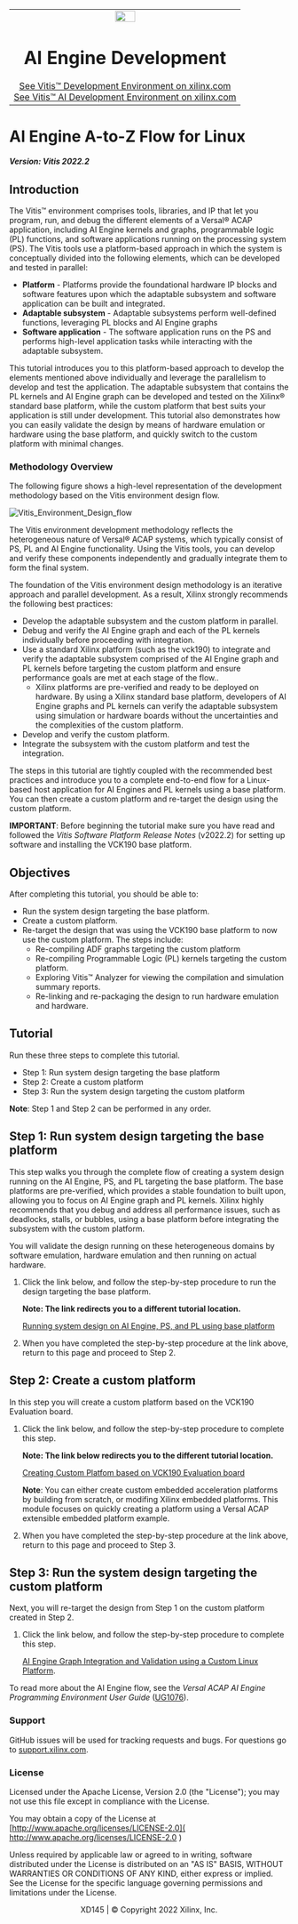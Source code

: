﻿<table class="sphinxhide" width="100%">
 <tr width="100%">
    <td align="center"><img src="https://raw.githubusercontent.com/Xilinx/Image-Collateral/main/xilinx-logo.png" width="30%"/><h1>AI Engine Development</h1>
    <a href="https://www.xilinx.com/products/design-tools/vitis.html">See Vitis™ Development Environment on xilinx.com</br></a>
    <a href="https://www.xilinx.com/products/design-tools/vitis/vitis-ai.html">See Vitis™ AI Development Environment on xilinx.com</a>
    </td>
 </tr>
</table>

# AI Engine A-to-Z Flow for Linux

***Version: Vitis 2022.2***

## Introduction

The Vitis™ environment comprises tools, libraries, and IP that let you program, run, and debug the different elements of a Versal® ACAP application, including AI Engine kernels and graphs, programmable logic (PL) functions, and software applications running on the processing system (PS). The Vitis tools use a platform-based approach in which the system is conceptually divided into the following elements, which can be developed and tested in parallel:

* **Platform** - Platforms provide the foundational hardware IP blocks and software features upon which the adaptable subsystem and software application can be built and integrated.
* **Adaptable subsystem** - Adaptable subsystems perform well-defined functions, leveraging PL blocks and AI Engine graphs
* **Software application** - The software application runs on the PS and performs high-level application tasks while interacting with the adaptable subsystem.

This tutorial introduces you to this platform-based approach to develop the elements mentioned above individually and leverage the parallelism to develop and test the application. The adaptable subsystem that contains the PL kernels and AI Engine graph can be developed and tested on the Xilinx® standard base platform, while the custom platform that best suits your application is still under development. This tutorial also demonstrates how you can easily validate the design by means of hardware emulation or hardware using the base platform, and quickly switch to the custom platform with minimal changes.

### Methodology Overview
The following figure shows a high-level representation of the development methodology based on the Vitis environment design flow.

![Vitis_Environment_Design_flow](./images/vitis_design_flow.png)

The Vitis environment development methodology reflects the heterogeneous nature of Versal® ACAP systems, which typically consist of PS, PL and AI Engine functionality. Using the Vitis tools, you can develop and verify these components independently and gradually integrate them to form the final system. 

The foundation of the Vitis environment design methodology is an iterative approach and parallel development. As a result, Xilinx strongly recommends the following best practices:

* Develop the adaptable subsystem and the custom platform in parallel.
* Debug and verify the AI Engine graph and each of the PL kernels individually before proceeding with integration.
* Use a standard Xilinx platform (such as the vck190) to integrate and verify the adaptable subsystem comprised of the AI Engine graph and PL kernels before targeting the custom platform and ensure performance goals are met at each stage of the flow..
  * Xilinx platforms are pre-verified and ready to be deployed on hardware. By using a Xilinx standard base platform, developers of AI Engine graphs and PL kernels can verify the adaptable subsystem using simulation or hardware boards without the uncertainties and the complexities of the custom platform.
* Develop and verify the custom platform.
* Integrate the subsystem with the custom platform and test the integration.
 

The steps in this tutorial are tightly coupled with the recommended best practices and introduce you to a complete end-to-end flow for a Linux-based host application for AI Engines and PL kernels using a base platform. You can then create a custom platform and re-target the design using the custom platform.

**IMPORTANT**: Before beginning the tutorial make sure you have read and followed the *Vitis Software Platform Release Notes* (v2022.2) for setting up software and installing the VCK190 base platform.

## Objectives

After completing this tutorial, you should be able to:

* Run the system design targeting the base platform.
* Create a custom platform.
* Re-target the design that was using the VCK190 base platform to now use the custom platform.
  The steps include:
  * Re-compiling ADF graphs targeting the custom platform
  * Re-compiling Programmable Logic (PL) kernels targeting the custom platform.
  * Exploring Vitis™ Analyzer for viewing the compilation and simulation summary reports. 
  * Re-linking and re-packaging the design to run hardware emulation and hardware.

## Tutorial
Run these three steps to complete this tutorial.
* Step 1: Run system design targeting the base platform
* Step 2: Create a custom platform
* Step 3: Run the system design targeting the custom platform

**Note**: Step 1 and Step 2 can be performed in any order.

## Step 1: Run system design targeting the base platform 

This step walks you through the complete flow of creating a system design running on the AI Engine, PS, and PL targeting the base platform. The base platforms are pre-verified, which provides a stable foundation to built upon, allowing you to focus on AI Engine graph and PL kernels. Xilinx highly recommends that you debug and address all performance issues, such as deadlocks, stalls, or bubbles, using a base platform before integrating the subsystem with the custom platform.

You will validate the design running on these heterogeneous domains by software emulation, hardware emulation and then running on actual hardware. 

1. Click the link below, and follow the step-by-step procedure to run the design targeting the base platform.

   **Note: The link redirects you to a different tutorial location.**

    [Running system design on AI Engine, PS, and PL using base platform](../05-AI-engine-versal-integration/README.md)

2. When you have completed the step-by-step procedure at the link above, return to this page and proceed to Step 2.


## Step 2: Create a custom platform 

In this step you will create a custom platform based on the VCK190 Evaluation board. 

1. Click the link below, and follow the step-by-step procedure to complete this step.

   **Note: The link below redirects you to the different tutorial location.**

   [Creating Custom Platfom based on VCK190 Evaluation board](../../../Getting_Started/Vitis_Platform/README.md)

   **Note**: You can either create custom embedded acceleration platforms by building from scratch, or modifing Xilinx embedded platforms. This module focuses on quickly creating a platform using a Versal ACAP extensible embedded platform example.
2. When you have completed the step-by-step procedure at the link above, return to this page and proceed to Step 3.

## Step 3: Run the system design targeting the custom platform

Next, you will re-target the design from Step 1 on the custom platform created in Step 2. 

1. Click the link below, and follow the step-by-step procedure to complete this step.

    [AI Engine Graph Integration and Validation using a Custom Linux Platform](steps_to_run_design_on_cust_plfm.md).

To read more about the AI Engine flow, see the *Versal ACAP AI Engine Programming Environment User Guide* ([UG1076](https://docs.xilinx.com/r/en-US/ug1076-ai-engine-environment)).


### Support

GitHub issues will be used for tracking requests and bugs. For questions go to [support.xilinx.com](https://support.xilinx.com/).

### License

Licensed under the Apache License, Version 2.0 (the "License"); you may not use this file except in compliance with the License.

You may obtain a copy of the License at [http://www.apache.org/licenses/LICENSE-2.0]( http://www.apache.org/licenses/LICENSE-2.0 )



Unless required by applicable law or agreed to in writing, software distributed under the License is distributed on an "AS IS" BASIS, WITHOUT WARRANTIES OR CONDITIONS OF ANY KIND, either express or implied. See the License for the specific language governing permissions and limitations under the License.

<p align="center"> XD145 | &copy; Copyright 2022 Xilinx, Inc.</p>

